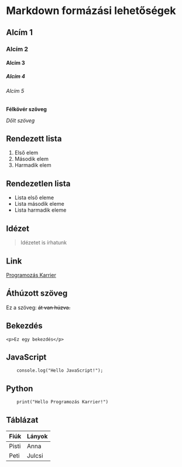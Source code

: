 # Markdown formázási lehetőségek
## Alcím 1
### Alcím 2
#### Alcím 3
##### Alcím 4
###### Alcím 5

**Félkövér szöveg**

*Dőlt szöveg*

## Rendezett lista
1. Első elem
2. Második elem
3. Harmadik elem

## Rendezetlen lista
- Lista első eleme
- Lista második eleme
- Lista harmadik eleme

## Idézet
> Idézetet is írhatunk

## Link
[Programozás Karrier](https://programozaskarrier.hu/)

## Áthúzott szöveg
Ez a szöveg: ~~át van húzva.~~

## Bekezdés
`<p>Ez egy bekezdés</p>`

## JavaScript
```
    console.log("Hello JavaScript!");

```

## Python
```
    print("Hello Programozás Karrier!")

```

## Táblázat

| Fiúk | Lányok |
|------|--------|
|Pisti | Anna   | 
|Peti  | Julcsi |








